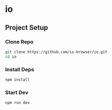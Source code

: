 # io

## Project Setup

### Clone Repo

```bash
git clone https://github.com/io-browser/io.git
cd io
```

### Install Deps

```bash
npm install
```

### Start Dev

```bash
npm run dev
```